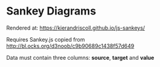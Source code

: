 # Sankey Diagrams

Rendered at: https://kierandriscoll.github.io/js-sankeys/

Requires Sankey.js copied from http://bl.ocks.org/d3noob/c9b90689c1438f57d649

Data must contain three columns: **source**, **target** and **value**
